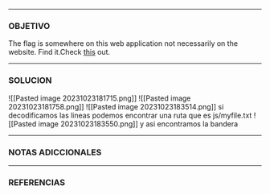 ----
### OBJETIVO 
The flag is somewhere on this web application not necessarily on the website. Find it.Check [this](http://saturn.picoctf.net:59901/) out.

---
### SOLUCION
![[Pasted image 20231023181715.png]]
![[Pasted image 20231023181758.png]]
![[Pasted image 20231023183514.png]]
si decodificamos las lineas podemos encontrar una ruta que es js/myfile.txt
![[Pasted image 20231023183550.png]]
y asi encontramos la bandera


---
### NOTAS ADICCIONALES

---
### REFERENCIAS
